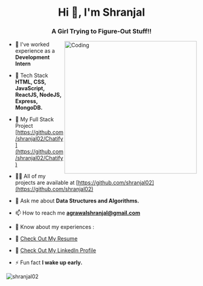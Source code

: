 <h1 align="center">Hi 👋, I'm Shranjal</h1>
<h3 align="center">A Girl Trying to Figure-Out Stuff!!</h3>

<img align="right" alt="Coding" width="350" src="https://cdn.dribbble.com/users/2646423/screenshots/5507196/computer.gif">

- 🌱 I've worked experience as a **Development Intern**

- 🌱 Tech Stack **HTML, CSS, JavaScript, ReactJS, NodeJS, Express, MongoDB.**

- 🔭 My Full Stack Project [https://github.com/shranjal02/Chatify](https://github.com/shranjal02/Chatify)

- 👨‍💻 All of my projects are available at [https://github.com/shranjal02](https://github.com/shranjal02)

- 💬 Ask me about **Data Structures and Algorithms.**

- 📫 How to reach me **agrawalshranjal@gmail.com**

- 📄 Know about my experiences : 

- 👋 [Check Out My Resume](https://drive.google.com/file/d/1Ecpvkzp2VreeS2F08jEDWrVE5ONBzN4m/view)

- 👋 [Check Out My LinkedIn Profile](https://www.linkedin.com/in/shranjal-agrawal-539337203/)

- ⚡ Fun fact **I wake up early.**

<p><img align="center" src="https://github-readme-streak-stats.herokuapp.com/?user=shranjal02&" alt="shranjal02" /></p>
